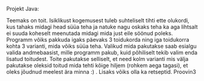 Projekt Java:

Teemaks on toit.
Isiklikust kogemusest tuleb suhteliselt tihti ette olukordi, kus tahaks midagi head süüa teha ja natuke nagu oskaks teha ka aga lihtsalt ei suuda koheselt 
meenutada midagi mida just eile söönud poleks. Programm võiks pakkuda igaks päevaks 3 toidukorda ning iga toidukorra kohta 3 varianti, mida võiks süüa teha. 
Valikud mida pakutakse saab esialgu valida andmebaasist, mille programm pakub, kuid põhiliselt tekib valim enda lisatud toitudest. Toite pakutakse selliselt, 
et need kolm varianti mis välja pakutakse oleksid toitud mida tehti kõige hiljem (rohkem aega tagasi), et oleks jõudnud meelest ära minna :) .
Lisaks võiks olla ka retseptid. Proovin3

